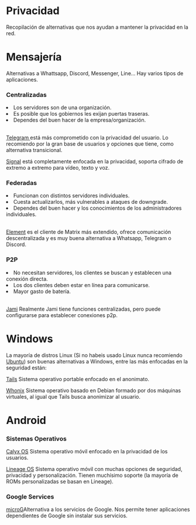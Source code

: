 # Privacidad
Recopilación de alternativas que nos ayudan a mantener la privacidad en la red.

<h1>Mensajería</h1>
Alternativas a Whattsapp, Discord, Messenger, Line... Hay varios tipos de aplicaciones.
<h3>Centralizadas</h3>
<li>Los servidores son de una organización. </li>
<li> Es posible que los gobiernos les exijan puertas traseras. </li>
<li> Dependes del buen hacer de la empresa/organización.</li>
  <br>
<p><a href="https://telegram.org/">Telegram </a> está más comprometido con la privacidad del usuario. Lo recomiendo por la gran base de usuarios y opciones que tiene, como alternativa transicional.
<p><a href="https://signal.org/">Signal</a> está completamente enfocada en la privacidad, soporta cifrado de extremo a extremo para vídeo, texto y voz. 

<h3>Federadas</h3>
<li>Funcionan con distintos servidores individuales. </li>
<li>Cuesta actualizarlos, más vulnerables a ataques de downgrade.</li>
<li>Dependes del buen hacer y los conocimientos de los administradores individuales.</li>
  <br>

<a href="https://element.io/">Element</a> es el cliente de Matrix más extendido, ofrece comunicación descentralizada y es muy buena alternativa a Whatsapp, Telegram o Discord.

<h3>P2P</h3>
<li>No necesitan servidores, los clientes se buscan y establecen una conexión directa.</li>
<li>Los dos clientes deben estar en línea para comunicarse.</li>
<li>Mayor gasto de batería.</li>
  <br>

<a href="https://jami.net/">Jami</a> Realmente Jami tiene funciones centralizadas, pero puede configurarse para establecer conexiones p2p.

<h1>Windows</h1>
<p>La mayoría de distros Linux (Si no habeis usado Linux nunca recomiendo <a href="https://ubuntu.com/">Ubuntu</a>) son buenas alternativas a Windows, entre las más enfocadas en la seguridad están:</p>
<p><a href="https://tails.boum.org/">Tails</a> Sistema operativo portable enfocado en el anonimato.</p>
<p><a href="https://www.whonix.org/">Whonix</a> Sistema operativo basado en Debian formado por dos máquinas virtuales, al igual que Tails busca anonimizar al usuario.</p>

<h1>Android</h1>
<h3>Sistemas Operativos</h3>
<p><a href="https://calyxos.org/">Calyx OS</a> Sistema operativo móvil enfocado en la privacidad de los usuarios.</p>
<p><a href="https://www.lineageos.org/">Lineage OS</a> Sistema operativo móvil con muchas opciones de seguridad, privacidad y personalización. Tienen muchísimo soporte (la mayoría de ROMs personalizadas se basan en Lineage).</p>
<h3>Google Services</h3>
<p><a href="https://microg.org/">microG</a>Alternativa a los servicios de Google. Nos permite tener aplicaciones dependientes de Google sin instalar sus servicios.</p>
